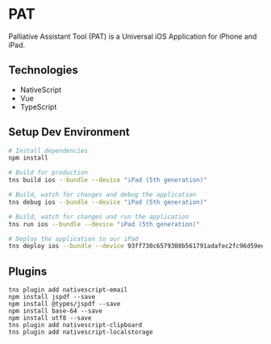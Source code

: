 # PAT

Palliative Assistant Tool (PAT) is a Universal iOS Application for iPhone and iPad.

## Technologies
- NativeScript
- Vue
- TypeScript


## Setup Dev Environment

``` bash
# Install dependencies
npm install

# Build for production
tns build ios --bundle --device "iPad (5th generation)"

# Build, watch for changes and debug the application
tns debug ios --bundle --device "iPad (5th generation)"

# Build, watch for changes and run the application
tns run ios --bundle --device "iPad (5th generation)"

# Deploy the application to our iPad
tns deploy ios --bundle --device 93ff730c6579308b561791adafec2fc96d59eec4 --clean
```

## Plugins
```
tns plugin add nativescript-email
npm install jspdf --save
npm install @types/jspdf --save
npm install base-64 --save
npm install utf8 --save
tns plugin add nativescript-clipboard
tns plugin add nativescript-localstorage
```